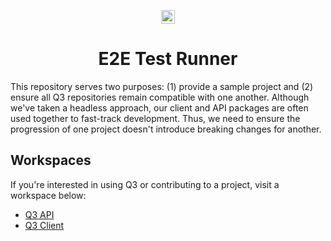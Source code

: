 <p align="center">
    <img alt="3merge Logo" src="https://github.com/3merge/q3-client/blob/master/logo.png" width="22" />
</p>

<h1 align="center">
  E2E Test Runner
</h1>

<p>This repository serves two purposes: (1) provide a sample project and (2) ensure all Q3 repositories remain compatible with one another. Although we've taken a headless approach, our client and API packages are often used together to fast-track development. Thus, we need to ensure the progression of one project doesn't introduce breaking changes for another.</p>

<h2>Workspaces</h2>
<p>If you're interested in using Q3 or contributing to a project, visit a workspace below:</p>

<ul>
  <li>
    <a href="https://github.com/3merge/q3-api">Q3 API</a>
  </li>
  <li>
    <a href="https://github.com/3merge/q3-client">Q3 Client</a>
  </li>
</ul>
